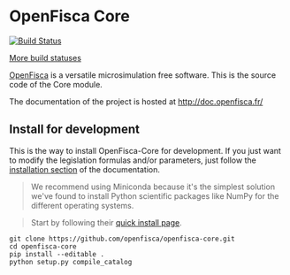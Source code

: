 # OpenFisca Core

[![Build Status](https://travis-ci.org/openfisca/openfisca-core.svg?branch=master)](https://travis-ci.org/openfisca/openfisca-core)

[More build statuses](http://www.openfisca.fr/build-status)

[OpenFisca](http://www.openfisca.fr/) is a versatile microsimulation free software.
This is the source code of the Core module.

The documentation of the project is hosted at http://doc.openfisca.fr/

## Install for development

This is the way to install OpenFisca-Core for development. If you just want to modify the legislation formulas and/or parameters,
just follow the [installation section](http://doc.openfisca.fr/en/install.html) of the documentation.

> We recommend using Miniconda because it's the simplest solution we've found to install Python scientific packages like NumPy for the different operating systems.

> Start by following their [quick install page](http://conda.pydata.org/docs/install/quick.html).

```
git clone https://github.com/openfisca/openfisca-core.git
cd openfisca-core
pip install --editable .
python setup.py compile_catalog
```
